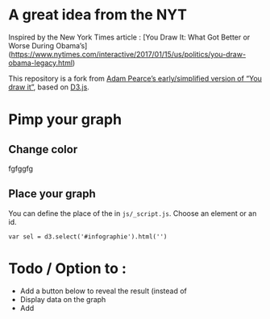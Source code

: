 # A great idea from the NYT

Inspired by the New York Times article : [You Draw It: What Got Better or Worse During Obama’s] (https://www.nytimes.com/interactive/2017/01/15/us/politics/you-draw-obama-legacy.html)
	
This repository is a fork from <a href="https://bl.ocks.org/1wheel/07d9040c3422dac16bd5be741433ff1e">Adam Pearce’s early/simplified version of “You draw it”</a>, based on <a href="https://d3js.org/">D3.js</a>.
	
# Pimp your graph
	
## Change color
fgfggfg

## Place your graph
You can define the place of the  in <code>js/_script.js</code>.  Choose an element or an id.

<code>var sel = d3.select('#infographie').html('')</code>

# Todo / Option to  :
-	Add a button below to reveal the result (instead of 
- Display data on the graph
-	Add 
 
